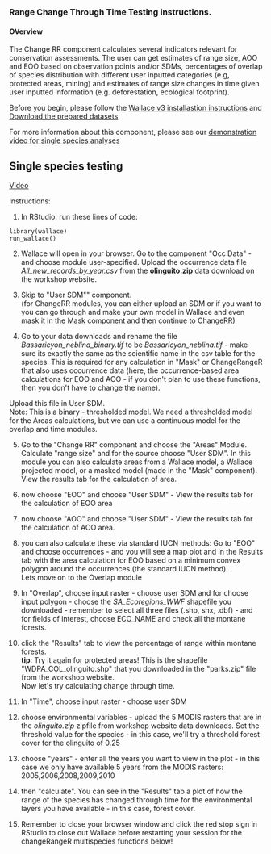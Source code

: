 ### Range Change Through Time Testing instructions.

#### OVerview 
The Change RR component calculates several indicators relevant for conservation assessments. The user can get estimates of range size, AOO and EOO based on observation points and/or SDMs, percentages of overlap of species distribution with different user inputted categories (e.g, protected areas, mining) and estimates of range size changes in time given user inputted information (e.g. deforestation, ecological footprint).


Before you begin, please follow the [Wallace v3 installastion instructions](installation_instructions.md) and [Download the prepared datasets](Data.md)

For more information about this component, please see our [demonstration video for single species analyses](https://youtu.be/mfBwqnate88)<br>


## Single species testing
[Video](https://youtu.be/mfBwqnate88)

Instructions:<br>
1. In RStudio, run these lines of code:
```{r}
library(wallace)
run_wallace()
```
2. Wallace will open in your browser. Go to the component "Occ Data" - and choose module 
user-specified. Upload the occurrence data file *All_new_records_by_year.csv* from the **olinguito.zip** data download on the workshop website.

3. Skip to "User SDM"" component. <br>
(for ChangeRR modules, you can either upload an SDM or if you want to you can go through and make your own model in Wallace and even mask it in the Mask component and then continue to ChangeRR)

4. Go to your data downloads and rename the file *Bassaricyon_neblina_binary.tif* to be *Bassaricyon_neblina.tif* - make sure its exactly the same as the scientific name in the csv table for the species. This is required for any calculation in "Mask" or ChangeRangeR that also uses occurrence data (here, the occurrence-based area calculations for EOO and AOO - if you don't plan to use these functions, then you don't have to change the name).

Upload this file in User SDM.<br>
Note: This is a binary - thresholded model. We need a thresholded model for the Areas calculations, but we can use a continuous model for the overlap and time modules.

5. Go to the "Change RR" component and choose the "Areas" Module.  Calculate "range size" and for the source choose "User SDM". In this module you can also calculate areas from a Wallace model, a Wallace projected model, or a masked model (made in the "Mask" component). <br>
View the results tab for the calculation of area.

6. now choose "EOO" and choose "User SDM" - View the results tab for the calculation of EOO area

7. now choose "AOO" and choose "User SDM" - View the results tab for the calculation of AOO area.

8. you can also calculate these via standard IUCN methods: Go to "EOO" and choose occurrences - and you will see a map plot and in the Results tab with the area calculation for EOO based on a minimum convex polygon around the occurrences (the standard IUCN method). <br> 
Lets move on to the Overlap module

9. In "Overlap", choose input raster - choose user SDM and for choose input polygon - choose the *SA_Ecoregions_WWF* shapefile you downloaded - remember to select all three files (.shp, shx, .dbf) - and for fields of interest, choose ECO_NAME and check all the montane forests.

10. click the "Results" tab to view the percentage of range within montane forests. <br>
**tip**: Try it again for protected areas! This is the shapefile "WDPA_COL_olinguito.shp" that you downloaded in the "parks.zip" file from the workshop website. <br>
Now let's try calculating change through time.

11. In "Time", choose input raster - choose user SDM

12. choose environmental variables - upload the 5 MODIS rasters that are in the *olinguito.zip* zipfile from workshop website data downloads. Set the threshold value for the species - in this case, we'll try a threshold forest cover for the olinguito of 0.25

13. choose "years" - enter all the years you want to view in the plot - in this case we only have available 5 years from the MODIS rasters: 2005,2006,2008,2009,2010

14. then "calculate". You can see in the "Results" tab a plot of how the range of the species has changed through time for the environmental layers you have available - in this case, forest cover.

15. Remember to close your browser window and click the red stop sign in RStudio to close out Wallace before restarting your session for the changeRangeR multispecies functions below!

